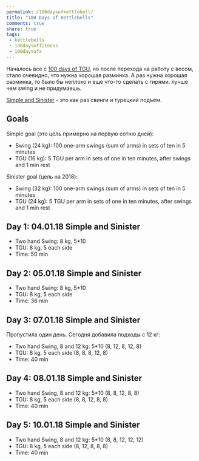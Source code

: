```yaml
---
permalink: /100daysofkettlebell/
title: "100 Days of Kettlebells"
comments: true
share: true
tags:
 - kettlebells
 - 100daysoffitness
 - 100daysofx
---
```


Началось все с [100 days of TGU](https://natenka.github.io/100daysoftgu/), но после перехода на работу с весом, стало очевидно, что нужна хорошая разминка.
А раз нужна хорошая разминка, то было бы неплохо и еще что-то сделать с гирями.
лучше чем swing и не придумаешь.

[Simple and Sinister](https://www.strongfirst.com/shop/books/simple-sinister-paperback/) - это как раз свинги и турецкий подъем.

## Goals

Simple goal (это цель примерно на первую сотню дней):

* Swing (24 kg): 100 one-arm swings (sum of arms) in sets of ten in 5 minutes
* TGU (16 kg): 5 TGU per arm in sets of one in ten minutes, after swings and 1 min rest

Sinister goal (цель на 2018):

* Swing (32 kg): 100 one-arm swings (sum of arms) in sets of ten in 5 minutes
* TGU (24 kg): 5 TGU per arm in sets of one in ten minutes, after swings and 1 min rest


## Day 1: 04.01.18 Simple and Sinister

* Two hand Swing: 8 kg, 5*10
* TGU: 8 kg, 5 each side
* Time: 50 min

## Day 2: 05.01.18 Simple and Sinister

* Two hand Swing: 8 kg, 5*10
* TGU: 8 kg, 5 each side
* Time: 36 min


## Day 3: 07.01.18 Simple and Sinister

Пропустила один день.
Сегодня добавила подходы с 12 кг:

* Two hand Swing, 8 and 12 kg: 5*10 (8, 12, 8, 12, 8)
* TGU: 8 kg, 5 each side (8, 8, 8, 12, 8)
* Time: 40 min


## Day 4: 08.01.18 Simple and Sinister

* Two hand Swing, 8 and 12 kg: 5*10 (8, 8, 12, 8, 8)
* TGU: 8 kg, 5 each side (8, 8, 12, 8, 8)
* Time: 40 min

## Day 5: 10.01.18 Simple and Sinister

* Two hand Swing, 8 and 12 kg: 5*10 (8, 8, 12, 12, 12)
* TGU: 8 kg, 5 each side (8, 12, 8, 8, 8)
* Time: 40 min


